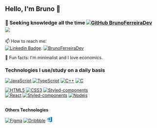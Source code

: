 ## Hello, I'm Bruno 👋
### 🚀 Seeking knowledge all the time [![GitHub BrunoFerreiraDev](https://img.shields.io/github/followers/BrunoFerreiraDev?label=follow&style=social)](https://github.com/BrunoFerreiraDev)<sub>ㅤ</sub>![](https://komarev.com/ghpvc/?username=BrunoFerreiraDev&style=flat-square&color=13b982&label=Profile%20views)

📫  How to reach me:<br/>
[![Linkedin Badge](https://img.shields.io/badge/-LinkedIn-blue?style=flat-square&logo=Linkedin&logoColor=white&link=https://www.linkedin.com/in/BrunoFerreiraDev/)](https://www.linkedin.com/in/bruno-ferreira-santos-6b2428214/).
[![BrunoFerreiraDev](https://img.shields.io/static/v1?label=Blog%20-%20BrunoFerreiraDev&message=%20&color=green&style=flat-square&logoColor=white)](http://BrunoFerreiraDev.com.br/)
<br/>

📖  Fun facts: I'm minimalist and I love economics.



  ### Technologies I use/study on a daily basis

[![JavaScript](https://img.shields.io/badge/-JavaScript-black?style=flat-square&logo=javascript&link=https://github.com/ildaneta/)](https://github.com/BrunoFerreiraDev/)
[![TypeScript](https://img.shields.io/badge/-TypeScript-000000?style=flat-square&logo=typescript&link=https://github.com/ildaneta/)](https://github.com/BrunoFerreiraDev/)
[![C++](https://img.shields.io/badge/-C++-00599C?style=flat-square&logo=c++&link=https://github.com/ildaneta/)](https://github.com/BrunoFerreiraDev/)
[![C](https://img.shields.io/badge/-A8B9CC?style=flat-square&logo=c&logoColor=white&link=https://github.com/ildaneta/)](https://github.com/BrunoFerreiraDev/)


[![HTML5](https://img.shields.io/badge/-HTML5-E34F26?style=flat-square&logo=html5&logoColor=white&link=https://github.com/ildaneta/)](https://github.com/BrunoFerreiraDev/)
[![CSS3](https://img.shields.io/badge/-CSS3-1572B6?style=flat-square&logo=css3&link=https://github.com/ildaneta/)](https://github.com/BrunoFerreiraDev/)
[![Styled-components](https://img.shields.io/badge/-Styled%20Components-pink?style=flat-square&logo=styled-components)](https://github.com/BrunoFerreiraDev/)
<br/>
[![React](https://img.shields.io/badge/-React-black?style=flat-square&logo=react&link=https://github.com/ildaneta/)](https://github.com/BrunoFerreiraDev/)
[![Styled-components](https://img.shields.io/badge/Next.JS-black?style=flat-square&logo=Next.JS)](https://github.com/BrunoFerreiraDev/)
[![Nodejs](https://img.shields.io/badge/-Nodejs-black?style=flat-square&logo=Node.js&link=https://github.com/ildaneta/)](https://github.com/BrunoFerreiraDev/)
<br/><br/>

**Others Technologies**

[![Figma](https://img.shields.io/badge/-Figma-ffbaba?style=flat-square&logo=figma)](https://github.com/ildaneta/)
[![Dribbble](https://img.shields.io/badge/-Dribbble-d3a0c2?style=flat-square&logo=Dribbble&link=https://github.com/ildaneta/)](https://github.com/BrunoFerreiraDev/)
<code><img height="18" src="https://raw.githubusercontent.com/github/explore/80688e429a7d4ef2fca1e82350fe8e3517d3494d/topics/visual-studio-code/visual-studio-code.png"></code>

